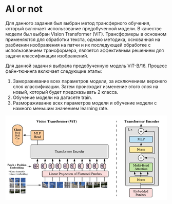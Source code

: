 <h1> AI or not </h1>

Для данного задания был выбран метод трансферного обучения, который включает использование предобученной модели. В качестве модели был выбран Vision Transformer (ViT). Трансформеры в основном применяются для обработки текста, однако методика, основанная на разбиении изображения на патчи и их последующей обработке с использованием трансформера, является эффективным решением для задачи классификации изображений.

Для данной задачи я выбрала предобученную модель ViT-B/16. Процесс файн-тюнинга включает следующие этапы:

1. Замораживание всех параметров модели, за исключением верхнего слоя классификации. Затем происходит изменение этого слоя на новый, который будет предсказывать 2 класса.
2. Обучение модели на датасете train.
3. Размораживание всех параметров модели и обучение модели с намного меньшим значением learning rate.


<img src="figs/vision-transformer-vit.png">
